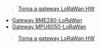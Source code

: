 >[Torna a gateway LoRaWan HW](gatewaylorahw.md)

- [Gateway BME280-LoRaWan](lorawanbme280.md)
- [Gateway MPU6050-LoRaWan](lorawanmpu6050.md)

>[Torna a gateway LoRaWan HW](gatewaylorahw.md)

